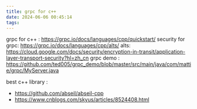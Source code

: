 ```yaml
---
title: grpc for c++
date: 2024-06-06 00:45:14
tags:
---
```


grpc for c++ : https://grpc.io/docs/languages/cpp/quickstart/
security for grpc: https://grpc.io/docs/languages/cpp/alts/
alts: https://cloud.google.com/docs/security/encryption-in-transit/application-layer-transport-security?hl=zh_cn
grpc demo : https://github.com/ted005/grpc_demo/blob/master/src/main/java/com/mattie/grpc/MyServer.java


best c++ library : 

- https://github.com/abseil/abseil-cpp
- https://www.cnblogs.com/skyus/articles/8524408.html

